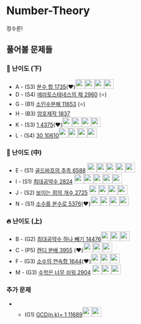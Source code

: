 # Number-Theory
정수론!

## 풀어볼 문제들

### :watermelon: 난이도 (下)

+ A - (S3) [분수 합 1735](https://www.acmicpc.net/problem/1735)(:heart:)[<img src = "https://github.com/Frog-Slayer.png" width="25" height="25">](./Code/1735/1735_P.cpp)[<img src = "https://github.com/Haaarimmm.png" width="25" height="25">](./Code/1735/1735_K.py)[<img src = "https://github.com/wocjs.png" width="25" height="25">](./Code/1735/1735_H.py)[<img src = "https://github.com/sulogc.png" width="25" height="25">](./Code/1735/1735_L.py)
+ D - (S4) [에라토스테네스의 체 2960](https://www.acmicpc.net/problem/2960) (:star:)
+ G - (B1) [소인수분해 11653](https://www.acmicpc.net/problem/11653) (:star:)
+ H - (B3) [암호제작 1837](https://www.acmicpc.net/problem/1837) 
+ K - (S3) [1 4375](https://www.acmicpc.net/problem/4375)(:heart:)[<img src = "https://github.com/Haaarimmm.png" width="25" height="25">](./Code/4375/4375_K.py)[<img src = "https://github.com/sulogc.png" width="25" height="25">](./Code/4375/4375_L.py)[<img src = "https://github.com/suchshin.png" width="25" height="25">](./Code/4375/4375_S.py)[<img src = "https://github.com/wocjs.png" width="25" height="25">](./Code/4375/4375_H.py)
+ L - (S4) [30 10610](https://www.acmicpc.net/problem/10610)[<img src = "https://github.com/suchshin.png" width="25" height="25">](./Code/10610/10610_S.py)[<img src = "https://github.com/Haaarimmm.png" width="25" height="25">](./Code/10610/10610_K.py)[<img src = "https://github.com/wocjs.png" width="25" height="25">](./Code/10610/10610_H.py)[<img src = "https://github.com/Frog-Slayer.png" width="25" height="25">](./Code/10610/10610_P.cpp)


### :evergreen_tree: 난이도 (中)

+ E - (S1) [골드바흐의 추측 6588](https://www.acmicpc.net/problem/6588) [<img src = "https://github.com/Frog-Slayer.png" width="25" height="25">](./Code/6588/6588_P.cpp)[<img src = "https://github.com/wocjs.png" width="25" height="25">](./Code/6588/6588_H.py)[<img src = "https://github.com/sulogc.png" width="25" height="25">](./Code/6588/6588_L.py)[<img src = "https://github.com/Haaarimmm.png" width="25" height="25">](./Code/6588/6588_K.py)[<img src = "https://github.com/suchshin.png" width="25" height="25">](./Code/6588/6588_S.py)
+ I - (S1) [최대공약수 2824](https://www.acmicpc.net/problem/2824) [<img src = "https://github.com/Frog-Slayer.png" width="25" height="25">](./Code/2824/2824_P.cpp)[<img src = "https://github.com/Haaarimmm.png" width="25" height="25">](./Code/2824/2824_K.py)[<img src = "https://github.com/sulogc.png" width="25" height="25">](./Code/2824/2824_L.py)[<img src = "https://github.com/wocjs.png" width="25" height="25">](./Code/2824/2824_H.py)[<img src = "https://github.com/suchshin.png" width="25" height="25">](./Code/2824/2824_S.py)
+ J - (S2) [보이는 점의 개수 2725](https://www.acmicpc.net/problem/2725) [<img src = "https://github.com/sulogc.png" width="25" height="25">](./Code/2725/2725_L.py)[<img src = "https://github.com/wocjs.png" width="25" height="25">](./Code/2725/2725_H.py)[<img src = "https://github.com/Haaarimmm.png" width="25" height="25">](./Code/2725/2725_K.py)[<img src = "https://github.com/Frog-Slayer.png" width="25" height="25">](./Code/2725/2725_P.cpp)
+ N - (S1) [소수를 분수로 5376](https://www.acmicpc.net/problem/5376)(:heart:)[<img src = "https://github.com/Frog-Slayer.png" width="25" height="25">](./Code/5376/5376_P.cpp)[<img src = "https://github.com/Haaarimmm.png" width="25" height="25">](./Code/5376/5376_K.py)[<img src = "https://github.com/sulogc.png" width="25" height="25">](./Code/5376/5376_L.py)[<img src = "https://github.com/wocjs.png" width="25" height="25">](./Code/5376/5376_H.py)

### :fire: 난이도 (上)

+ B - (G2) [최대공약수 하나 빼기 14476](https://www.acmicpc.net/problem/14476)[<img src = "https://github.com/Frog-Slayer.png" width="25" height="25">](./Code/14476/14476_P.cpp)[<img src = "https://github.com/sulogc.png" width="25" height="25">](./Code/14476/14476_L.py)[<img src = "https://github.com/Haaarimmm.png" width="25" height="25">](./Code/14476/14476_K.py)
+ C - (P5) [캔디 분배 3955](https://www.acmicpc.net/problem/3955) (:heart:)[<img src = "https://github.com/Frog-Slayer.png" width="25" height="25">](./Code/3955/3955_P.cpp)[<img src = "https://github.com/sulogc.png" width="25" height="25">](./Code/3955/3955_L.py)[<img src = "https://github.com/Haaarimmm.png" width="25" height="25">](./Code/3955/3955_K.py)
+ F - (G3) [소수의 연속합 1644](https://www.acmicpc.net/problem/1644)(:heart:)[<img src = "https://github.com/Frog-Slayer.png" width="25" height="25">](./Code/1644/1644_P.cpp)[<img src = "https://github.com/Haaarimmm.png" width="25" height="25">](./Code/1644/1644_K.py)[<img src = "https://github.com/sulogc.png" width="25" height="25">](./Code/1644/1644_L.py)
+ M - (G3) [수학은 너무 쉬워 2904](https://www.acmicpc.net/problem/2904) [<img src = "https://github.com/Frog-Slayer.png" width="25" height="25">](./Code/2904/2904_P.cpp)[<img src = "https://github.com/sulogc.png" width="25" height="25">](./Code/2904/2904_L.py)[<img src = "https://github.com/Haaarimmm.png" width="25" height="25">](./Code/2904/2904_K.py)

### 추가 문제
+ - (G1) [GCD(n,k)= 1 11689](https://www.acmicpc.net/problem/11689)[<img src = "https://github.com/Haaarimmm.png" width="25" height="25">](./Code/11689/11689_K.py)[<img src = "https://github.com/Frog-Slayer.png" width="25" height="25">](./Code/11689/11689_P.cpp)
